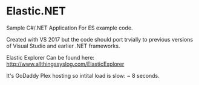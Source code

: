 # Elastic.NET
Sample C#/.NET Application For ES example code.

Created with VS 2017 but the code should port trvially to previous 
versions of Visual Studio and earlier .NET frameworks.

Elastic Explorer Can be found here: http://www.allthingssyslog.com/ElasticExplorer

It's GoDaddy Plex hosting so intital load is slow: ~ 8 seconds.
